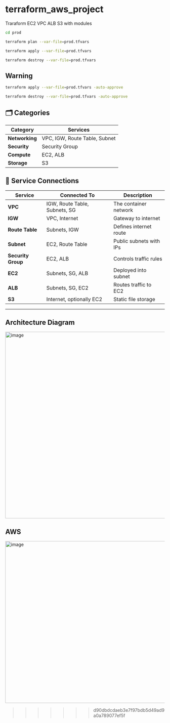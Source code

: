 # terraform_aws_project
Traraform EC2 VPC ALB S3 with modules

```bash
cd prod
```

```bash
terraform plan --var-file=prod.tfvars
```

```bash
terraform apply --var-file=prod.tfvars
```

```bash
terraform destroy --var-file=prod.tfvars
```

## Warning
```bash
terraform apply --var-file=prod.tfvars -auto-approve
```

```bash
terraform destroy --var-file=prod.tfvars -auto-approve
```

## 🗂️ Categories
| Category       | Services                      |
| -------------- | ----------------------------- |
| **Networking** | VPC, IGW, Route Table, Subnet |
| **Security**   | Security Group                |
| **Compute**    | EC2, ALB                      |
| **Storage**    | S3                            |

## 🔌 Service Connections
| Service            | Connected To                  | Description             |
| ------------------ | ----------------------------- | ----------------------- |
| **VPC**            | IGW, Route Table, Subnets, SG | The container network   |
| **IGW**            | VPC, Internet                 | Gateway to internet     |
| **Route Table**    | Subnets, IGW                  | Defines internet route  |
| **Subnet**         | EC2, Route Table              | Public subnets with IPs |
| **Security Group** | EC2, ALB                      | Controls traffic rules  |
| **EC2**            | Subnets, SG, ALB              | Deployed into subnet    |
| **ALB**            | Subnets, SG, EC2              | Routes traffic to EC2   |
| **S3**             | Internet, optionally EC2      | Static file storage     |

---
## Architecture Diagram
<img width="985" height="590" alt="image" src="https://github.com/user-attachments/assets/057f2ef5-a3ac-4f08-8e3f-a43407368e6c" />

## AWS
<img width="512" height="512" alt="image" src="https://github.com/user-attachments/assets/5f7a974a-480a-4c26-bbb7-60874d947bfc" />


>>>>>>> d90dbdcdaeb3e7f97bdb5d49ad9a0a789077ef5f
